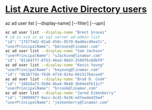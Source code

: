 # **[List Azure Active Directory users](https://learn.microsoft.com/en-us/cli/azure/ad/user?view=azure-cli-latest#az-ad-user-list)**

az ad user list [--display-name]
                [--filter]
                [--upn]

```bash
az ad user list --display-name "Brent Groves"
# id is sid in az sql server ad-admin list
"id": "175774d2-02a8-459c-9570-8ad0ec49ea7c",
"userPrincipalName": "bGroves@linamar.com"
az ad user list --display-name "Sam Jackson"
"userPrincipalName": "sJackson@linamar.com"
"id": "81164f77-0753-46ed-88d3-2589f6c8dbf9"
az ad user list --display-name "Kevin Young"
"userPrincipalName": "keyoung@linamar.com"
"id": "8b3b77de-f636-4f14-924a-691517bacea9"
az ad user list --display-name "Brad D. Cook"
"id": "16818af3-5b9d-4ba4-9640-3b94edfb11cf"
"userPrincipalName": "brcook@linamar.com"
az ad user list --display-name "Jared Eikenberry"
"id": "19090977-9acc-4cd1-9a36-edfeeded35ed"
"userPrincipalName": "jeikenberry@linamar.com"
```
